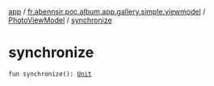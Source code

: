 [app](../../index.md) / [fr.abennsir.poc.album.app.gallery.simple.viewmodel](../index.md) / [PhotoViewModel](index.md) / [synchronize](./synchronize.md)

# synchronize

`fun synchronize(): `[`Unit`](https://kotlinlang.org/api/latest/jvm/stdlib/kotlin/-unit/index.html)